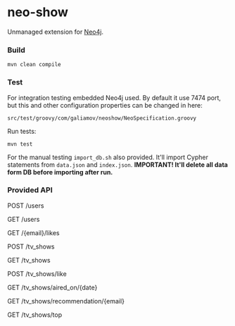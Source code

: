 # neo-show
Unmanaged extension for [Neo4j](http://neo4j.com/).

### Build

```
mvn clean compile
```

### Test
For integration testing embedded Neo4j used. By default it use 7474 port, but this and other configuration properties can be changed in here:

```
src/test/groovy/com/galiamov/neoshow/NeoSpecification.groovy
``` 

Run tests:
```
mvn test
```

For the manual testing `import_db.sh` also provided. It'll import Cypher statements from `data.json` and `index.json`.
**IMPORTANT! It'll delete all data form DB before importing after run.**


### Provided API
POST /users

GET /users

GET /{email}/likes

POST /tv_shows

GET /tv_shows

POST /tv_shows/like

GET /tv_shows/aired_on/{date}

GET /tv_shows/recommendation/{email}

GET /tv_shows/top
